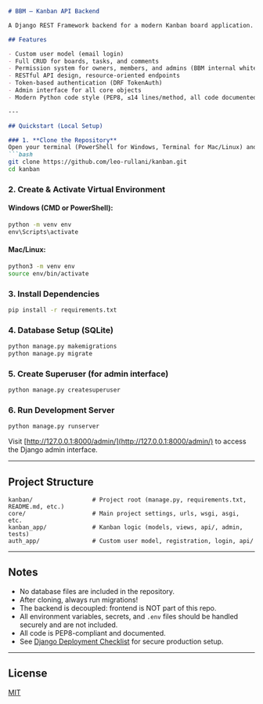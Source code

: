 ```markdown
# BBM – Kanban API Backend

A Django REST Framework backend for a modern Kanban board application.

## Features

- Custom user model (email login)
- Full CRUD for boards, tasks, and comments
- Permission system for owners, members, and admins (BBM internal whitelist)
- RESTful API design, resource-oriented endpoints
- Token-based authentication (DRF TokenAuth)
- Admin interface for all core objects
- Modern Python code style (PEP8, ≤14 lines/method, all code documented)

---

## Quickstart (Local Setup)

### 1. **Clone the Repository**
Open your terminal (PowerShell for Windows, Terminal for Mac/Linux) and run:
```bash
git clone https://github.com/leo-rullani/kanban.git
cd kanban
````

### 2. **Create & Activate Virtual Environment**

#### **Windows (CMD or PowerShell):**

```bat
python -m venv env
env\Scripts\activate
```

#### **Mac/Linux:**

```bash
python3 -m venv env
source env/bin/activate
```

### 3. **Install Dependencies**

```bash
pip install -r requirements.txt
```

### 4. **Database Setup (SQLite)**

```bash
python manage.py makemigrations
python manage.py migrate
```

### 5. **Create Superuser (for admin interface)**

```bash
python manage.py createsuperuser
```

### 6. **Run Development Server**

```bash
python manage.py runserver
```

Visit [http://127.0.0.1:8000/admin/](http://127.0.0.1:8000/admin/) to access the Django admin interface.

---

## Project Structure

```
kanban/                 # Project root (manage.py, requirements.txt, README.md, etc.)
core/                   # Main project settings, urls, wsgi, asgi, etc.
kanban_app/             # Kanban logic (models, views, api/, admin, tests)
auth_app/               # Custom user model, registration, login, api/
```

---

## Notes

* No database files are included in the repository.
* After cloning, always run migrations!
* The backend is decoupled: frontend is NOT part of this repo.
* All environment variables, secrets, and `.env` files should be handled securely and are not included.
* All code is PEP8-compliant and documented.
* See [Django Deployment Checklist](https://docs.djangoproject.com/en/stable/howto/deployment/checklist/) for secure production setup.

---

## License

[MIT](https://opensource.org/licenses/MIT)
